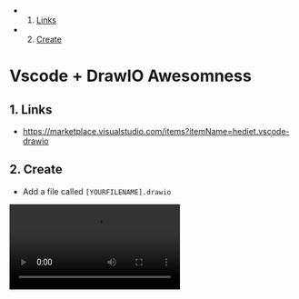 <!-- vscode-markdown-toc -->
* 1. [Links](#Links)
* 2. [Create](#Create)

<!-- vscode-markdown-toc-config
	numbering=true
	autoSave=true
	/vscode-markdown-toc-config -->
<!-- /vscode-markdown-toc -->

# Vscode + DrawIO Awesomness


##  1. <a name='Links'></a>Links
- https://marketplace.visualstudio.com/items?itemName=hediet.vscode-drawio

##  2. <a name='Create'></a>Create

- Add a file called `[YOURFILENAME].drawio`

<video  controls>
  <source src="https://imgur.com/HUliKFM.mp4" type="video/mp4">
Your browser does not support the video tag.
</video>
